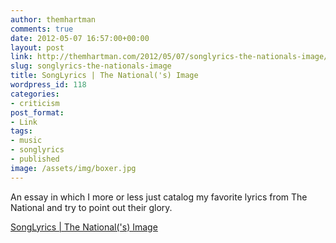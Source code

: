 ```yaml
---
author: themhartman
comments: true
date: 2012-05-07 16:57:00+00:00
layout: post
link: http://themhartman.com/2012/05/07/songlyrics-the-nationals-image/
slug: songlyrics-the-nationals-image
title: SongLyrics | The National('s) Image
wordpress_id: 118
categories:
- criticism
post_format:
- Link
tags:
- music
- songlyrics
- published
image: /assets/img/boxer.jpg
---
```


An essay in which I more or less just catalog my favorite lyrics from The National and try to point out their glory.

[SongLyrics | The National('s) Image](http://www.songlyrics.com/news/the-nationals-image/)
